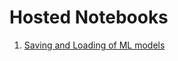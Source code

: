 # Hosted Notebooks

1. [Saving and Loading of ML models](https://nbviewer.jupyter.org/github/prakhar21/100-Days-of-ML/blob/master/day21/Save-Load.ipynb)

